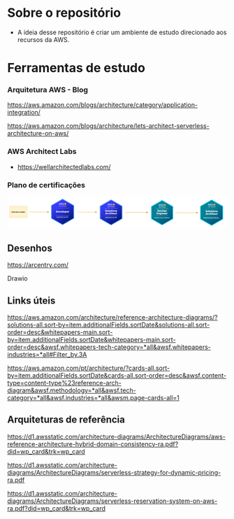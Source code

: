 # Sobre o repositório

- A ideia desse repositório é criar um ambiente de estudo direcionado aos recursos da AWS.

# Ferramentas de estudo

### Arquitetura AWS - Blog

https://aws.amazon.com/blogs/architecture/category/application-integration/

https://aws.amazon.com/blogs/architecture/lets-architect-serverless-architecture-on-aws/

### AWS Architect Labs

- https://wellarchitectedlabs.com/


### Plano de certificações

![](imgs/plano_certificacoes.drawio.png)

## Desenhos

https://arcentry.com/

Drawio

## Links úteis

https://aws.amazon.com/architecture/reference-architecture-diagrams/?solutions-all.sort-by=item.additionalFields.sortDate&solutions-all.sort-order=desc&whitepapers-main.sort-by=item.additionalFields.sortDate&whitepapers-main.sort-order=desc&awsf.whitepapers-tech-category=*all&awsf.whitepapers-industries=*all#Filter_by.3A


https://aws.amazon.com/pt/architecture/?cards-all.sort-by=item.additionalFields.sortDate&cards-all.sort-order=desc&awsf.content-type=content-type%23reference-arch-diagram&awsf.methodology=*all&awsf.tech-category=*all&awsf.industries=*all&awsm.page-cards-all=1


## Arquiteturas de referência

https://d1.awsstatic.com/architecture-diagrams/ArchitectureDiagrams/aws-reference-architecture-hybrid-domain-consistency-ra.pdf?did=wp_card&trk=wp_card

https://d1.awsstatic.com/architecture-diagrams/ArchitectureDiagrams/serverless-strategy-for-dynamic-pricing-ra.pdf

https://d1.awsstatic.com/architecture-diagrams/ArchitectureDiagrams/serverless-reservation-system-on-aws-ra.pdf?did=wp_card&trk=wp_card
